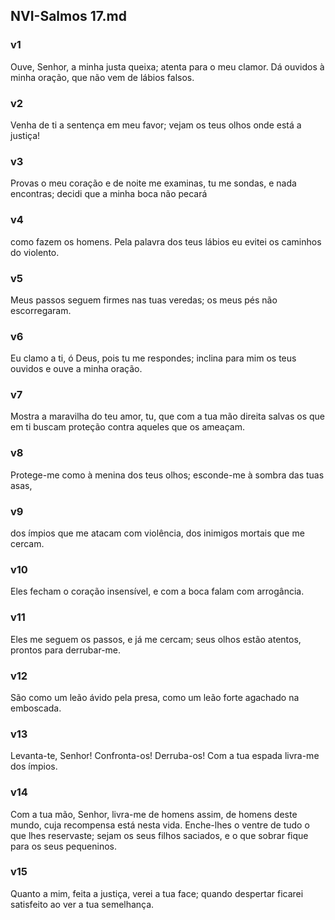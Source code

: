 ## NVI-Salmos 17.md
### v1
 Ouve, Senhor, a minha justa queixa; atenta para o meu clamor. Dá ouvidos à minha oração, que não vem de lábios falsos.
### v2
 Venha de ti a sentença em meu favor; vejam os teus olhos onde está a justiça!
### v3
 Provas o meu coração e de noite me examinas, tu me sondas, e nada encontras; decidi que a minha boca não pecará
### v4
 como fazem os homens. Pela palavra dos teus lábios eu evitei os caminhos do violento.
### v5
 Meus passos seguem firmes nas tuas veredas; os meus pés não escorregaram.
### v6
 Eu clamo a ti, ó Deus, pois tu me respondes; inclina para mim os teus ouvidos e ouve a minha oração.
### v7
 Mostra a maravilha do teu amor, tu, que com a tua mão direita salvas os que em ti buscam proteção contra aqueles que os ameaçam.
### v8
 Protege-me como à menina dos teus olhos; esconde-me à sombra das tuas asas,
### v9
 dos ímpios que me atacam com violência, dos inimigos mortais que me cercam.
### v10
 Eles fecham o coração insensível, e com a boca falam com arrogância.
### v11
 Eles me seguem os passos, e já me cercam; seus olhos estão atentos, prontos para derrubar-me.
### v12
 São como um leão ávido pela presa, como um leão forte agachado na emboscada.
### v13
 Levanta-te, Senhor! Confronta-os! Derruba-os! Com a tua espada livra-me dos ímpios.
### v14
 Com a tua mão, Senhor, livra-me de homens assim, de homens deste mundo, cuja recompensa está nesta vida. Enche-lhes o ventre de tudo o que lhes reservaste; sejam os seus filhos saciados, e o que sobrar fique para os seus pequeninos.
### v15
 Quanto a mim, feita a justiça, verei a tua face; quando despertar ficarei satisfeito ao ver a tua semelhança.
